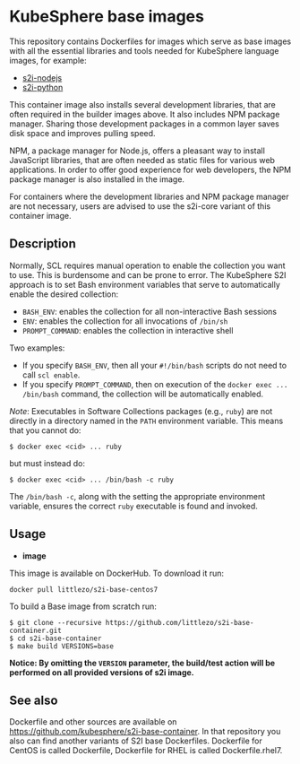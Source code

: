 KubeSphere base images
========================================

This repository contains Dockerfiles for images which serve as base images with all the
essential libraries and tools needed for KubeSphere language images, for example:

* [s2i-nodejs](https://github.com/kubesphere/s2i-nodejs-container)
* [s2i-python](https://github.com/kubesphere/s2i-python-container)

This container image also installs several development libraries, that are
often required in the builder images above. It also includes NPM package manager.
Sharing those development packages in a common layer saves disk space and
improves pulling speed.

NPM, a package manager for Node.js, offers a pleasant way to install JavaScript
libraries, that are often needed as static files for various web applications.
In order to offer good experience for web developers, the NPM package manager
is also installed in the image.

For containers where the development libraries and NPM package manager are not
necessary, users are advised to use the s2i-core variant of this container image.


Description
-----------

Normally, SCL requires manual operation to enable the collection you want to use.
This is burdensome and can be prone to error.
The KubeSphere S2I approach is to set Bash environment variables that
serve to automatically enable the desired collection:

* `BASH_ENV`: enables the collection for all non-interactive Bash sessions
* `ENV`: enables the collection for all invocations of `/bin/sh`
* `PROMPT_COMMAND`: enables the collection in interactive shell

Two examples:
* If you specify `BASH_ENV`, then all your `#!/bin/bash` scripts
do not need to call `scl enable`.
* If you specify `PROMPT_COMMAND`, then on execution of the
`docker exec ... /bin/bash` command, the collection will be automatically enabled.

*Note*:
Executables in Software Collections packages (e.g., `ruby`)
are not directly in a directory named in the `PATH` environment variable.
This means that you cannot do:

    $ docker exec <cid> ... ruby

but must instead do:

    $ docker exec <cid> ... /bin/bash -c ruby

The `/bin/bash -c`, along with the setting the appropriate environment variable,
ensures the correct `ruby` executable is found and invoked.


Usage
------------------------

*  **image**

This image is available on DockerHub. To download it run:

```console
docker pull littlezo/s2i-base-centos7
```

To build a Base image from scratch run:

```
$ git clone --recursive https://github.com/littlezo/s2i-base-container.git
$ cd s2i-base-container
$ make build VERSIONS=base
```

**Notice: By omitting the `VERSION` parameter, the build/test action will be performed
on all provided versions of s2i image.**


See also
--------
Dockerfile and other sources are available on https://github.com/kubesphere/s2i-base-container.
In that repository you also can find another variants of S2I base Dockerfiles.
Dockerfile for CentOS is called Dockerfile, Dockerfile for RHEL is called Dockerfile.rhel7.
